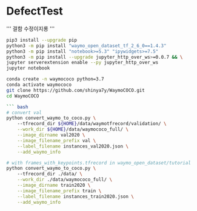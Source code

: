 # DefectTest

'''
결함 수정이지롱
'''

``` bash
pip3 install --upgrade pip
python3 -m pip install "waymo_open_dataset_tf_2_6_0==1.4.3"
python3 -m pip install "notebook>=5.3" "ipywidgets>=7.5"
python3 -m pip install --upgrade jupyter_http_over_ws>=0.0.7 && \
jupyter serverextension enable --py jupyter_http_over_ws
jupyter notebook
```

``` bash
conda create -n waymococo python=3.7
conda activate waymococo
git clone https://github.com/shinya7y/WaymoCOCO.git
cd WaymoCOCO

``` bash
# convert val
python convert_waymo_to_coco.py \               
    --tfrecord_dir ${HOME}/data/waymotfrecord/validation/ \
    --work_dir ${HOME}/data/waymococo_full/ \
    --image_dirname val2020 \
    --image_filename_prefix val \
    --label_filename instances_val2020.json \
    --add_waymo_info
```

``` bash
# with frames_with_keypoints.tfrecord in waymo_open_dataset/tutorial
python convert_waymo_to_coco.py \			
    --tfrecord_dir ./data/ \
    --work_dir ./data/waymococo_full/ \
    --image_dirname train2020 \
    --image_filename_prefix train \
    --label_filename instances_train2020.json \
    --add_waymo_info
```
